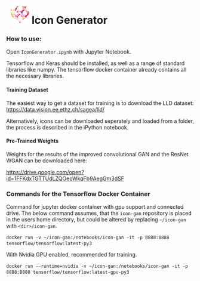 
# &nbsp; ![icon](/generated_icon.png) Icon Generator



### How to use:

Open `IconGenerator.ipynb` with Jupyter Notebook.

Tensorflow and Keras should be installed, as well as a range of standard libraries like numpy. The tensorflow docker container already contains all the necessary libraries.

#### Training Dataset

The easiest way to get a dataset for training is to download the LLD dataset: https://data.vision.ee.ethz.ch/sagea/lld/

Alternatively, icons can be downloaded seperately and loaded from a folder, the process is described in the iPython notebook.


#### Pre-Trained Weights

Weights for the results of the improved convolutional GAN and the ResNet WGAN can be downloaded here:

https://drive.google.com/open?id=1FFKdxTGTTUdLZQOeoWkqFb9AegGm3dSF


### Commands for the Tensorflow Docker Container 

Command for jupyter docker container with gpu support and connected drive. The below command assumes, that the `icon-gan` repository is placed in the users home directory, but could be altered by replacing `~/icon-gan` with `<dir>/icon-gan`.
```
docker run -v ~/icon-gan:/notebooks/icon-gan -it -p 8888:8888 tensorflow/tensorflow:latest-py3
```

With Nvidia GPU enabled, recommended for training.
```
docker run --runtime=nvidia -v ~/icon-gan:/notebooks/icon-gan -it -p 8888:8888 tensorflow/tensorflow:latest-gpu-py3
```
